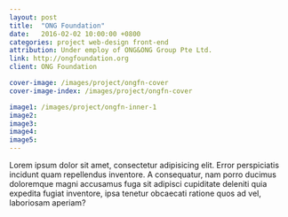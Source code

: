 ```yaml
---
layout: post
title:  "ONG Foundation"
date:   2016-02-02 10:00:00 +0800
categories: project web-design front-end
attribution: Under employ of ONG&ONG Group Pte Ltd.
link: http://ongfoundation.org
client: ONG Foundation

cover-image: /images/project/ongfn-cover
cover-image-index: /images/project/ongfn-cover

image1: /images/project/ongfn-inner-1
image2: 
image3:
image4:
image5:
---
```


Lorem ipsum dolor sit amet, consectetur adipisicing elit. Error perspiciatis incidunt quam repellendus inventore. A consequatur, nam porro ducimus doloremque magni accusamus fuga sit adipisci cupiditate deleniti quia expedita fugiat inventore, ipsa tenetur obcaecati ratione quos ad vel, laboriosam aperiam?

